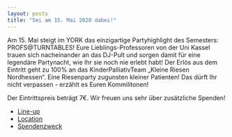 ```yaml
---
layout: posts
title: "Sei am 15. Mai 2020 dabei!"
---
```


Am 15. Mai steigt im YORK das einzigartige Partyhighlight des Semesters: PROFS@TURNTABLES!
Eure Lieblings-Professoren von der Uni Kassel trauen sich nacheinander an
das DJ-Pult und sorgen damit für eine legendäre Partynacht, wie Ihr sie noch
nie erlebt habt! Der Erlös aus dem Eintritt geht zu 100% an das
KinderPalliativTeam „Kleine Riesen Nordhessen“. Eine Riesenparty zugunsten
kleiner Patienten! Das dürft Ihr nicht verpassen - erzählt es Euren
Kommilitonen!

Der Eintrittspreis beträgt 7€. Wir freuen uns sehr über zusätzliche Spenden!

- [Line-up](/pat_2018_2/line-up-2020)
- [Location](/pat_2018/location)
- [Spendenzweck](/pat_2018/spendenzweck)

